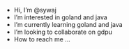 - Hi, I’m @sywaj
- I’m interested in goland and java
- I’m currently learning goland and java
- I’m looking to collaborate on gdpu
- How to reach me ...

<!---
sywaj/sywaj is a ✨ special ✨ repository because its `README.md` (this file) appears on your GitHub profile.
You can click the Preview link to take a look at your changes.
--->
